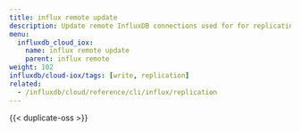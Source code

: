 ```yaml
---
title: influx remote update
description: Update remote InfluxDB connections used for for replicating data.
menu:
  influxdb_cloud_iox:
    name: influx remote update
    parent: influx remote
weight: 102
influxdb/cloud-iox/tags: [write, replication]
related:
  - /influxdb/cloud/reference/cli/influx/replication
---
```


{{< duplicate-oss >}}
